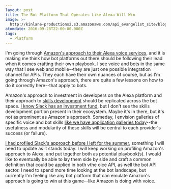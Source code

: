 ```yaml
---
layout: post
title: The Bot Platform That Operates Like Alexa Will Win
image: >-
  http://kinlane-productions2.s3.amazonaws.com/api_evangelist_site/blog/amazon_alexa_blue.png
atomdate: 2016-09-28T22:00:00.000Z
tags:
  - Platform
---
```

I'm going through [Amazon's approach to their Alexa voice services](https://developer.amazon.com/alexa), and it is making me think how bot platforms out there should be following their lead when it comes crafting their own playbook. I see voice and bots in the same way that I see web and mobile--they are just one possible integration channel for APIs. They each have their own nuances of course, but as I'm going through Amazon's approach, there are quite a few lessons on how to do it correctly here--that apply to bots. 

Amazon's approach to investment in developers on the Alexa platform and their approach to [skills development](https://developer.amazon.com/alexa-skills-kit) should be replicated across the bot space. [I know Slack has an investment fund](http://apievangelist.com/2016/08/10/investing-in-your-api-community-like-amazon-and-slack/), but I don't see the skills development portion present in their ecosystem. Maybe it's in there, but it's not as prominent as Amazon's approach. Someday, I envision galleries of specific voice and bot skills [like we have application galleries today](https://apievangelistbots.slack.com/apps)\--the usefulness and modularity of these skills will be central to each provider's success (or failure).

[I had profiled Slack's approach before I left for the summer](http://apievangelist.com/2016/04/25/slack-meets-the-minimum-viable-api-platform-requirements/), something I will need to update as it stands today. I will keep working on profiling Amazon's approach to Alexa, and put together both as potential playbook(s). I would like to eventually be able to lay them side by side and craft a common definition that could be applied in both vthe oice API, as well the bot API sector. I need to spend more time looking at the bot landscape, but currently I'm feeling like any bot platform that can emulate Amazon's approach is going to win at this game--like Amazon is doing with voice.